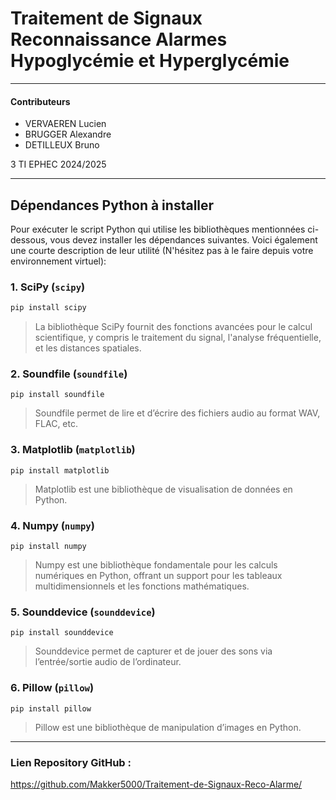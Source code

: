 # Traitement de Signaux Reconnaissance Alarmes Hypoglycémie et Hyperglycémie
---
#### Contributeurs
- VERVAEREN Lucien
- BRUGGER Alexandre
- DETILLEUX Bruno

3 TI EPHEC 2024/2025

---

## Dépendances Python à installer

Pour exécuter le script Python qui utilise les bibliothèques mentionnées ci-dessous, vous devez installer les dépendances suivantes. Voici également une courte description de leur utilité (N'hésitez pas à le faire depuis votre environnement virtuel):

### 1. **SciPy** (`scipy`)
```bash
pip install scipy
```
> La bibliothèque SciPy fournit des fonctions avancées pour le calcul scientifique, y compris le traitement du signal, l'analyse fréquentielle, et les distances spatiales.

### 2. **Soundfile** (`soundfile`)
```
pip install soundfile
```
> Soundfile permet de lire et d’écrire des fichiers audio au format WAV, FLAC, etc.

### 3. **Matplotlib** (`matplotlib`)
```
pip install matplotlib
```
> Matplotlib est une bibliothèque de visualisation de données en Python.

### 4. **Numpy** (`numpy`)
```
pip install numpy
```
> Numpy est une bibliothèque fondamentale pour les calculs numériques en Python, offrant un support pour les tableaux multidimensionnels et les fonctions mathématiques.

### 5. **Sounddevice** (`sounddevice`)
```
pip install sounddevice
```
> Sounddevice permet de capturer et de jouer des sons via l’entrée/sortie audio de l’ordinateur.

### 6. **Pillow** (`pillow`)
```
pip install pillow
```
> Pillow est une bibliothèque de manipulation d’images en Python.

---
### Lien Repository GitHub : 
https://github.com/Makker5000/Traitement-de-Signaux-Reco-Alarme/
